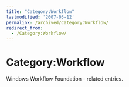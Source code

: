 ```yaml
---
title: "Category:Workflow"
lastmodified: '2007-03-12'
permalink: /archived/Category:Workflow/
redirect_from:
  - /Category:Workflow/
---
```


Category:Workflow
=================

Windows Workflow Foundation - related entries.


